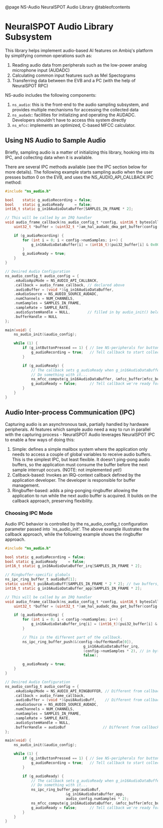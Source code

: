 @page NS-Audio NeuralSPOT Audio Library
@tableofcontents

# NeuralSPOT Audio Library Subsystem
This library helps implement audio-based AI features on Ambiq's platform by simplifying common operations such as:
1. Reading audio data from peripherals such as the low-power analog microphone input (AUDADC)
2. Calculating common input features such as Mel Spectograms
3. Transferring data between the EVB and a PC (with the help of NeuralSPOT RPC)

NS-audio includes the following components:
1. `ns_audio`: this is the front-end to the audio sampling subsystem, and provides multiple mechanisms for accessing the collected data
2. `ns_audadc`: facilities for initializing and operating the AUDADC. Developers shouldn't have to access this system directly
3. `ns_mfcc`: implements an optimized, C-based MFCC calculator.

## Using NS Audio to Sample Audio
Briefly, sampling audio is a matter of initializing this library, hooking into its IPC, and collecting data when it is available.

There are several IPC methods available (see the IPC section below for more details). The following example starts sampling audio when the user presses button 0 on the EVB, and uses the NS_AUDIO_API_CALLBACK IPC method:

```c
#include "ns_audio.h"

bool    static g_audioRecording = false;
bool    static g_audioReady     = false;
int16_t static g_in16AudioDataBuffer[SAMPLES_IN_FRAME * 2];

// This will be called by an IRQ handler
void audio_frame_callback(ns_audio_config_t *config, uint16_t bytesCollected) {
    uint32_t *buffer = (uint32_t *)am_hal_audadc_dma_get_buffer(config->audioSystemHandle);

    if (g_audioRecording) {
        for (int i = 0; i < config->numSamples; i++) {
            g_in16AudioDataBuffer[i] = (int16_t)(pui32_buffer[i] & 0x0000FFF0);
        }
        g_audioReady = true;
    }
}

// Desired Audio Configuration 
ns_audio_config_t audio_config = {
    .eAudioApiMode = NS_AUDIO_API_CALLBACK,
    .callback = audio_frame_callback, // declared above
    .audioBuffer = (void *)&g_in16AudioDataBuffer,
    .eAudioSource = NS_AUDIO_SOURCE_AUDADC,
    .numChannels = NUM_CHANNELS,
    .numSamples = SAMPLES_IN_FRAME,
    .sampleRate = SAMPLE_RATE,
    .audioSystemHandle = NULL,        // filled in by audio_init() below
    .bufferHandle = NULL
};

main(void) {
    ns_audio_init(&audio_config);

    while (1) {
        if (g_intButtonPressed == 1) { // See NS-peripherals for button info
            g_audioRecording = true;   // Tell callback to start collecting audio
        }

        if (g_audioReady) {
            // The callback sets g_audioReady when g_in16AudioDataBuffer has a sample
            // Do something with it...
            ns_mfcc_compute(g_in16AudioDataBuffer, &mfcc_buffer[mfcc_buffer_head]);
            g_audioReady = false;      // Tell callback we're ready for more
        }
    }
}
```

## Audio Inter-process Communication (IPC)
Capturing audio is an asynchronous task, partially handled by hardware peripherals. AI features which sample audio need a way to run in parallel with the capturing process - NeuralSPOT Audio leverages NeuralSPOT IPC to enable a few ways of doing this:
1. Simple: defines a simple mailbox system where the application only needs to access a couple of global variables to receive audio buffers. This is the simplest IPC, but least flexible. It doesn't ping-pong audio buffers, so the application must consume the buffer before the next sample interrupt occurs. (NOTE: not implemented yet!)
2. Callback-based: Invokes an IRQ-context callback defined by the application developer. The developer is responsible for buffer management.
3. Ringbuffer-based: adds a ping-ponging ringbuffer allowing the application to run while the next audio buffer is acquired. It builds on the callback approach, preserving flexibility.

### Choosing IPC Mode
Audio IPC behavior is controlled by the ns_audio_config_t configuration parameter passed into `ns_audio_init'. The above example illustrates the callback approach, while the following example shows the ringbuffer approach.

```c
#include "ns_audio.h"

bool static g_audioRecording = false;
bool static g_audioReady     = false;
int16_t static g_in16AudioDataBuffer_irq[SAMPLES_IN_FRAME * 2];

// Ringbuffer-specific globals
ns_ipc_ring_buffer_t audioBuf[1];
static uint8_t pui8AudioBuff[SAMPLES_IN_FRAME * 2 * 2]; // two buffers, 2 bytes/entry
int16_t static g_in16AudioDataBuffer_app[SAMPLES_IN_FRAME * 2];

// This will be called by an IRQ handler
void audio_frame_callback(ns_audio_config_t *config, uint16_t bytesCollected) {
    uint32_t *buffer = (uint32_t *)am_hal_audadc_dma_get_buffer(config->audioSystemHandle);

    if (g_audioRecording) {
        for (int i = 0; i < config->numSamples; i++) {
            g_in16AudioDataBuffer_irq[i] = (int16_t)(pui32_buffer[i] & 0x0000FFF0);
        }

        // This is the different part of the callback.
        ns_ipc_ring_buffer_push(&(config->bufferHandle[0]),
                                    g_in16AudioDataBuffer_irq,
                                    (config->numSamples * 2), // in bytes
                                    false);

        g_audioReady = true;
    }
}

// Desired Audio Configuration 
ns_audio_config_t audio_config = {
    .eAudioApiMode = NS_AUDIO_API_RINGBUFFER, // Different from callback IPC
    .callback = audio_frame_callback,
    .audioBuffer = (void *)&pui8AudioBuff,    // Different from callback IPC
    .eAudioSource = NS_AUDIO_SOURCE_AUDADC,
    .numChannels = NUM_CHANNELS,
    .numSamples = SAMPLES_IN_FRAME,
    .sampleRate = SAMPLE_RATE,
    .audioSystemHandle = NULL,        
    .bufferHandle = audioBuf                 // Different from callback IPC
};

main(void) {
    ns_audio_init(&audio_config);

    while (1) {
        if (g_intButtonPressed == 1) { // See NS-peripherals for button info
            g_audioRecording = true;   // Tell callback to start collecting audio
        }

        if (g_audioReady) {
            // The callback sets g_audioReady when g_in16AudioDataBuffer has a sample
            // Do something with it...
            ns_ipc_ring_buffer_pop(audioBuf,
                            &g_in16AudioDataBuffer_app,
                            audio_config.numSamples * 2);
            ns_mfcc_compute(g_in16AudioDataBuffer, &mfcc_buffer[mfcc_buffer_head]);
            g_audioReady = false;      // Tell callback we're ready for more
        }
    }
}
```